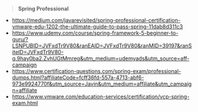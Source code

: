 > **Spring Professional**

 - https://medium.com/javarevisited/spring-professional-certification-vmware-edu-1202-the-ultimate-guide-to-pass-spring-11dab8d311c3
 - https://www.udemy.com/course/spring-framework-5-beginner-to-guru/?LSNPUBID=JVFxdTr9V80&ranEAID=JVFxdTr9V80&ranMID=39197&ranSiteID=JVFxdTr9V80-q.9hay0ba2.ZvhUGtMmreg&utm_medium=udemyads&utm_source=aff-campaign
 - https://www.certification-questions.com/spring-exam/professional-dumps.html?affiliateCode=fcff36fd-557a-4713-abf6-973e9924770f&utm_source=Javin&utm_medium=affiliate&utm_campaign=affiliate
 - https://www.vmware.com/education-services/certification/vcp-spring-exam.html
